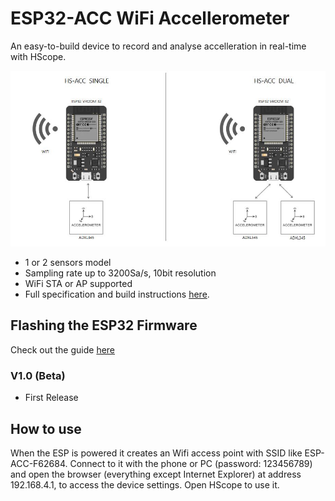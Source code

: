 # ESP32-ACC WiFi Accellerometer
 An easy-to-build device to record and analyse accelleration in real-time with HScope.
 
 ![HS-ACC](HS-ACC%20Intro.jpg)
 
 - 1 or 2 sensors model
 - Sampling rate up to 3200Sa/s, 10bit resolution
 - WiFi STA or AP supported
 - Full specification and build instructions [here](https://www.martinloren.com/hs-acc-wifi-accelerometer/). 
 
 ## Flashing the ESP32 Firmware
 Check out the guide [here](https://www.martinloren.com/guides/fashing-esp32/)
 
 ### V1.0 (Beta)
 - First Release

 ## How to use
 When the ESP is powered it creates an Wifi access point with SSID like ESP-ACC-F62684. Connect to it with the phone or PC (password: 123456789) and open the browser (everything except Internet Explorer) at address 192.168.4.1, to access the device settings. Open HScope to use it.
 
 
